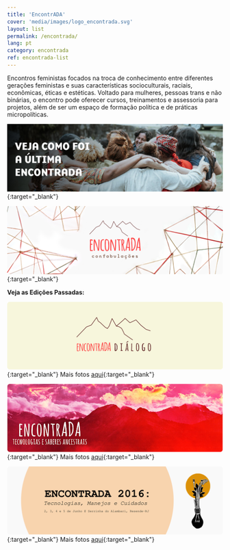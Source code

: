 ```yaml
---
title: 'EncontrADA'
cover: 'media/images/logo_encontrada.svg'
layout: list
permalink: /encontrada/
lang: pt
category: encontrada
ref: encontrada-list
---
```

Encontros feministas focados na troca de conhecimento entre diferentes gerações feministas e suas características socioculturais, raciais, econômicas, éticas e estéticas. Voltado para mulheres, pessoas trans e não binárias, o encontro pode oferecer cursos, treinamentos e assessoria para projetos, além de ser um espaço de formação política e de práticas micropolíticas.  

[![](/media/images/programs/banner/banner_encontrada2024_fotos.jpg)](https://www.flickr.com/photos/encontrada/albums/){:target="_blank"}

[![](/media/images/programs/banner/encontrada_confabulacoes.png)](https://silo.org.br/encontrada2024/){:target="_blank"}

**Veja as Edições Passadas:**

[![](/media/images/encontrada19.jpg)](https://silo.org.br/encontrada-2019-di-logo/){:target="_blank"}
Mais fotos [aqui](https://www.flickr.com/photos/152202556@N06/albums/72177720320872297/){:target="_blank"}
  
[![](/media/images/encontrada17.jpg)](http://encontrada.org){:target="_blank"}
Mais fotos [aqui](https://www.flickr.com/photos/152202556@N06/albums/72157661110747938){:target="_blank"}
  
[![](/media/images/encontrada16.jpg)](https://encontrada.hotglue.me/2016/){:target="_blank"}
Mais fotos [aqui](https://www.flickr.com/photos/152202556@N06/albums/72157685722066836){:target="_blank"}
